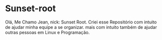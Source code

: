 # Sunset-root
Olá, Me Chamo Jean, nick: Sunset Root. Criei esse Repositório com intuito de ajudar minha equipe a se organizar. mais com intuito também de ajudar outras pessoas em Linux e Programação.
